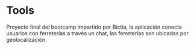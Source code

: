 # Tools
Proyecto final del bootcamp impartido por Bictia, la aplicación conecta usuarios 
con ferreterías a través un chat, las ferreterías son ubicadas por geolocalización.
